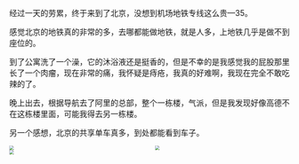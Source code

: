 经过一天的劳累，终于来到了北京，没想到机场地铁专线这么贵—35。

感觉北京的地铁真的非常的多，去哪都能做地铁，就是人多，上地铁几乎是做不到座位的。

到了公寓洗了一个澡，它的沐浴液还是挺香的，但是不幸的是我感觉我的屁股那里长了一个肉瘤，现在非常的痛，我怀疑是痔疮，我真的好难啊，我现在完全不敢吃辣的了。

晚上出去，根据导航去了阿里的总部，整个一栋楼，气派，但是我发现好像高德不在这栋楼里面，可能我得去另一栋楼。

另一个感想，北京的共享单车真多，到处都能看到车子。

<div style="display: grid; grid-template-columns: 1fr 1fr; gap: 20px;">
  <div>
    <img src="https://cdn.jsdelivr.net/gh/LastKnightCoder/ImgHosting3@master/202205161447542022-05-16-14-47-56.png" style="zoom:50%"/>
  </div>
  <div>
    <img src="https://cdn.jsdelivr.net/gh/LastKnightCoder/ImgHosting3@master/202205161449242022-05-16-14-49-25.png" style="zoom:50%"/>
  </div>
</div>

<img src="https://cdn.jsdelivr.net/gh/LastKnightCoder/ImgHosting3@master/202205161454322022-05-16-14-54-32.png" style="zoom:50%"/>

